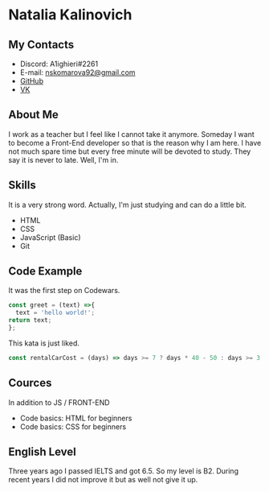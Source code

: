 

# Natalia Kalinovich


## My Contacts

* Discord: A1ighieri#2261
* E-mail: nskomarova92@gmail.com
* [GitHub](https://github.com/A1ighieri)
* [VK](https://vk.com/a1ighieri)


## About Me

I work as a teacher but I feel like I cannot take it anymore. Someday I want to become a Front-End developer so that is the reason why I am here. I have not much spare time but every free minute will be devoted to study. They say it is never to late. Well, I'm in.

## Skills

It is a very strong word. Actually, I'm just studying and can do a little bit.
* HTML
* CSS
* JavaScript (Basic)
* Git

## Code Example

It was the first step on Codewars.
```javascript
const greet = (text) =>{
  text = 'hello world!';
return text;
};
```
This kata is just liked.
```javascript
const rentalCarCost = (days) => days >= 7 ? days * 40 - 50 : days >= 3 ? days * 40 - 20 : days * 40;
```

## Cources

In addition to JS / FRONT-END
* Code basics: HTML for beginners
* Code basics: CSS for beginners

## English Level
Three years ago I passed IELTS and got 6.5. So my level is B2. During recent years I did not improve it but as well not give it up.

